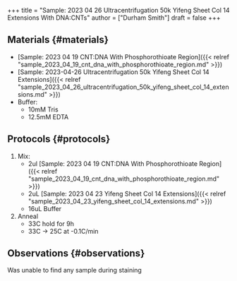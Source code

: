 +++
title = "Sample: 2023 04 26 Ultracentrifugation 50k Yifeng Sheet Col 14 Extensions With DNA:CNTs"
author = ["Durham Smith"]
draft = false
+++

## Materials {#materials}

-   [Sample: 2023 04 19 CNT:DNA With Phosphorothioate Region]({{< relref "sample_2023_04_19_cnt_dna_with_phosphorothioate_region.md" >}})
-   [Sample: 2023-04-26 Ultracentrifugation 50k Yifeng Sheet Col 14 Extensions]({{< relref "sample_2023_04_26_ultracentrifugation_50k_yifeng_sheet_col_14_extensions.md" >}})
-   Buffer:
    -   10mM Tris
    -   12.5mM EDTA


## Protocols {#protocols}

1.  Mix:
    -   2ul [Sample: 2023 04 19 CNT:DNA With Phosphorothioate Region]({{< relref "sample_2023_04_19_cnt_dna_with_phosphorothioate_region.md" >}})
    -   2uL [Sample: 2023 04 23 Yifeng Sheet Col 14 Extensions]({{< relref "sample_2023_04_23_yifeng_sheet_col_14_extensions.md" >}})
    -   16uL Buffer
2.  Anneal
    -   33C hold for 9h
    -   33C &rarr; 25C at -0.1C/min


## Observations {#observations}

Was unable to find any sample during staining
